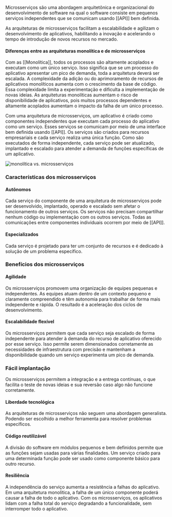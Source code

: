 Microsserviços são uma abordagem arquitetônica e organizacional do desenvolvimento de software na qual o software consiste em pequenos serviços independentes que se comunicam usando [[API]] bem definida. 

As arquiteturas de microsserviços facilitam a escalabilidade e agilizam o desenvolvimento de aplicativos, habilitando a inovação e acelerando o tempo de introdução de novos recursos no mercado.

#### Diferenças entre as arquiteturas monolítica e de microsserviços
Com as [[Monolítica]], todos os processos são altamente acoplados e executam como um único serviço. Isso significa que se um processo do aplicativo apresentar um pico de demanda, toda a arquitetura deverá ser escalada. A complexidade da adição ou do aprimoramento de recursos de aplicativos monolíticos aumenta com o crescimento da base de código. Essa complexidade limita a experimentação e dificulta a implementação de novas ideias. As arquiteturas monolíticas aumentam o risco de disponibilidade de aplicativos, pois muitos processos dependentes e altamente acoplados aumentam o impacto da falha de um único processo.

Com uma arquitetura de microsserviços, um aplicativo é criado como componentes independentes que executam cada processo do aplicativo como um serviço. Esses serviços se comunicam por meio de uma interface bem definida usando [[API]]. Os serviços são criados para recursos empresariais e cada serviço realiza uma única função. Como são executados de forma independente, cada serviço pode ser atualizado, implantado e escalado para atender a demanda de funções específicas de um aplicativo.

![monol&iacute;tica vs. microsservi&ccedil;os](https://d1.awsstatic.com/Developer%20Marketing/containers/monolith_1-monolith-microservices.70b547e30e30b013051d58a93a6e35e77408a2a8.png)

### Características dos microsserviços

#### Autônomos
Cada serviço do componente de uma arquitetura de microsserviços pode ser desenvolvido, implantado, operado e escalado sem afetar o funcionamento de outros serviços. Os serviços não precisam compartilhar nenhum código ou implementação com os outros serviços. Todas as comunicações entre componentes individuais ocorrem por meio de [[API]].
#### Especializados
Cada serviço é projetado para ter um conjunto de recursos e é dedicado à solução de um problema específico. 

### Benefícios dos microsserviços

#### Agilidade
Os microsserviços promovem uma organização de equipes pequenas e independentes. As equipes atuam dentro de um contexto pequeno e claramente compreendido e têm autonomia para trabalhar de forma mais independente e rápida. O resultado é a aceleração dos ciclos de desenvolvimento.
#### Escalabilidade flexível
Os microsserviços permitem que cada serviço seja escalado de forma independente para atender à demanda do recurso de aplicativo oferecido por esse serviço. Isso permite serem dimensionados corretamente as necessidades de infraestrutura com precisão e mantenham a disponibilidade quando um serviço experimenta um pico de demanda.  
### Fácil implantação
Os microsserviços permitem a integração e a entrega contínuas, o que facilita o teste de novas ideias e sua reversão caso algo não funcione corretamente. 
#### Liberdade tecnológica
As arquiteturas de microsserviços não seguem uma abordagem generalista. Podendo ser escolhido a melhor ferramenta para resolver problemas específicos.  
#### Código reutilizável
A divisão do software em módulos pequenos e bem definidos permite que as funções sejam usadas para várias finalidades. Um serviço criado para uma determinada função pode ser usado como componente básico para outro recurso. 
#### Resiliência
A independência do serviço aumenta a resistência a falhas do aplicativo. Em uma arquitetura monolítica, a falha de um único componente poderá causar a falha de todo o aplicativo. Com os microsserviços, os aplicativos lidam com a falha total do serviço degradando a funcionalidade, sem interromper todo o aplicativo.